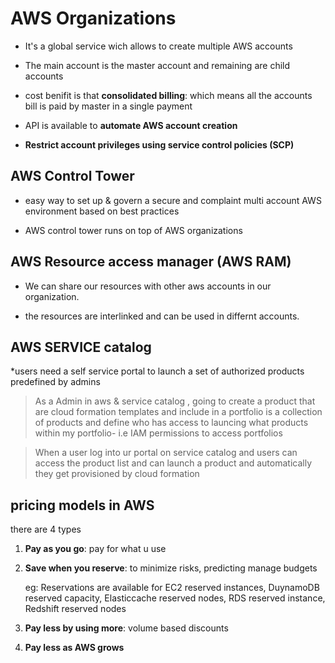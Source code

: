 # AWS Organizations

* It's a global service wich allows to create multiple AWS accounts

* The main account is the master account and remaining are child accounts

* cost benifit is that **consolidated billing**: which means all the accounts bill is paid by master in a single payment

*  API is available to **automate AWS account creation**

* **Restrict account privileges using service control policies (SCP)**

## AWS Control Tower

* easy way to set up & govern a secure and complaint multi account AWS environment based on best practices

* AWS control tower runs on top of AWS organizations

## AWS Resource access manager (AWS RAM)

* We can share our resources with other aws accounts in our organization.

* the resources are interlinked and can be used in differnt accounts.

## AWS SERVICE catalog

*users need a self service portal to launch a set of authorized products predefined by admins

> As a Admin in aws & service catalog , going to create a product that are cloud formation templates
and include in a portfolio is a collection of products and define who has access to launcing what products within my portfolio- i.e IAM permissions to access portfolios
 
> When a user log into ur portal on service catalog and users can access the product list and can launch a product and automatically they get provisioned by cloud formation

## pricing models in AWS
there are 4 types

1. **Pay as you go**:  pay for what u use

2. **Save when you reserve**: to minimize risks, predicting manage budgets
 
    eg: Reservations are available for EC2 reserved instances, DuynamoDB reserved capacity,
   Elasticcache reserved nodes, RDS reserved instance, Redshift reserved nodes

 3. **Pay less by using more**: volume based discounts

 4. **Pay less as AWS grows**

